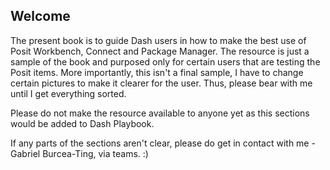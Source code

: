 ## Welcome

The present book is to guide Dash users in how to make the best use of Posit Workbench, Connect and Package Manager. 
The resource is just a sample of the book and purposed only for certain users that are testing the Posit items. 
More importantly, this isn't a final sample, I have to change certain pictures to make it clearer for the user. 
Thus, please bear with me until I get everything sorted. 

Please do not make the resource available to anyone yet as this sections would be added to Dash Playbook. 

If any parts of the sections aren't clear, please do get in contact with me - Gabriel Burcea-Ting, via teams. :) 
